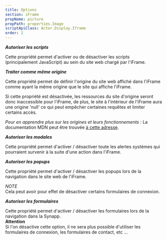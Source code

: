 ```yaml
---
title: Options
section: iFrame
propName: picture
propPath: properties.Image
scriptApiClass: Actor.Display.Iframe
order: 2
---
```


***Autoriser les scripts***

Cette propriété permet d'activer ou de désactiver les scripts (principalement JavaScript) au sein du site web chargé par l'iFrame.

***Traiter comme même origine***

Cette propriété permet de définir l'origine du site web affiché dans l'iFrame comme ayant la même origine que le site qui affiche l'iFrame.

Si cette propriété est désactivée, les ressources du site d'origine seront donc inaccessible pour l'iFrame, de plus, le site à l'intérieur de l'iFrame aura une origine 'null' ce qui peut empêcher certaines requêtes et limiter certains accès.

*Pour en apprendre plus sur les origines et leurs fonctionnements :*
La documentation MDN peut être trouvée [à cette adresse](https://developer.mozilla.org/fr/docs/Web/Security/Same-origin_policy).

***Autoriser les modales***

Cette propriété permet d'activer / désactiver toute les alertes systèmes qui pourraient survenir à la suite d'une action dans l'iFrame.

***Autoriser les popups***

Cette propriété permet d'activer / désactiver les popups lors de la navigation dans le site web de l'iFrame.

*NOTE*
<br>
Cela peut avoir pour effet de désactiver certains formulaires de connexion.


***Autoriser les formulaires***

Cette propriété permet d'activer / désactiver les formulaires lors de la navigation dans la Synapp.
<br>
**Attention**
<br>
Si l'on désactive cette option, il ne sera plus possible d'utiliser les formulaires de connexion, les formulaires de contact, etc ...